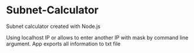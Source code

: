 # Subnet-Calculator

Subnet calculator created with Node.js

Using localhost IP or allows to enter another IP with mask by command line argument.
App exports all information to txt file
